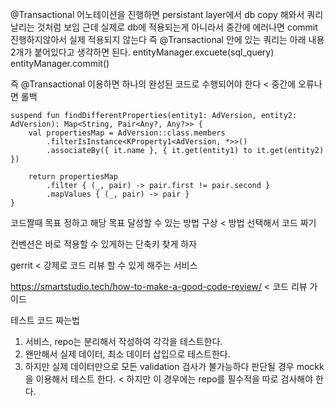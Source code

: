 

@Transactional 어노테이션을 진행하면 persistant layer에서 db copy 해와서 쿼리 날리는 것처럼 보임
근데 실제로 db에 적용되는게 아니라서 중간에 에러나면 commit 진행하지않아서 실제 적용되지 않는다
즉 @Transactional 안에 있는 쿼리는 아래 내용 2개가 붙어있다고 생각하면 된다.
        entityManager.excuete(sql_query)
        entityManager.commit()


즉 @Transactional 이용하면 하나의 완성된 코드로 수행되어야 한다 < 중간에 오류나면 롤백




    suspend fun findDifferentProperties(entity1: AdVersion, entity2: AdVersion): Map<String, Pair<Any?, Any?>> {
        val propertiesMap = AdVersion::class.members
            .filterIsInstance<KProperty1<AdVersion, *>>()
            .associateBy({ it.name }, { it.get(entity1) to it.get(entity2) })

        return propertiesMap
            .filter { (_, pair) -> pair.first != pair.second }
            .mapValues { (_, pair) -> pair }
    }

코드짤때 목표 정하고 해당 목표 달성할 수 있는 방법 구상 < 방법 선택해서 코드 짜기


컨벤션은 바로 적용할 수 있게하는 단축키 찾게 하자


gerrit < 강제로 코드 리뷰 할 수 있게 해주는 서비스


https://smartstudio.tech/how-to-make-a-good-code-review/ < 코드 리뷰 가이드


테스트 코드 짜는법
1. 서비스, repo는 분리해서 작성하여 각각을 테스트한다.
2. 왠만해서 실제 데이터, 최소 데이터 삽입으로 테스트한다.
3. 하지만 실제 데이터만으로 모든 validation 검사가 불가능하다 판단될 경우 mockk을 이용해서 테스트 한다. < 하지만 이 경우에는 repo를 필수적을 따로 검사해야 한다.

